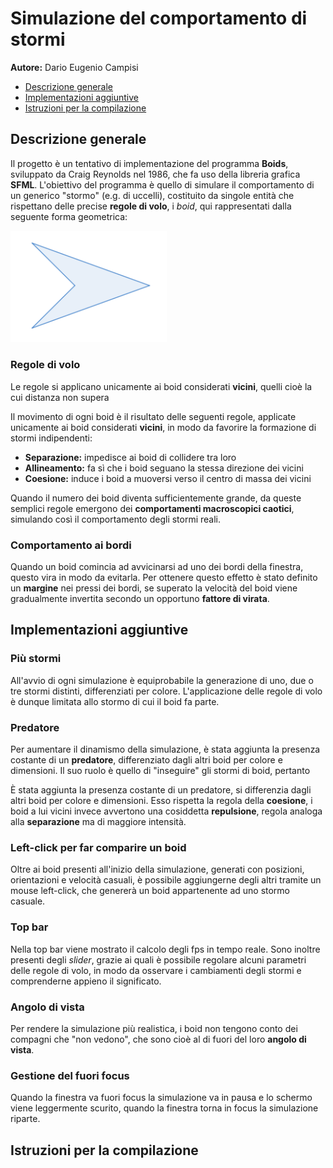 # Simulazione del comportamento di stormi
**Autore:** Dario Eugenio Campisi

- [Descrizione generale](#descrizione-generale)
- [Implementazioni aggiuntive](#implementazioni-aggiuntive)
- [Istruzioni per la compilazione](#istruzioni-per-la-compilazione)

## Descrizione generale
Il progetto è un tentativo di implementazione del programma **Boids**, sviluppato da Craig Reynolds nel 1986, che fa uso della libreria grafica **SFML**. L'obiettivo del programma è quello di simulare il comportamento di un generico "stormo" (e.g. di uccelli), costituito da singole entità che rispettano delle precise **regole di volo**, i *boid*, qui rappresentati dalla seguente forma geometrica:

<img src="utility/boid_shape.png" alt="Boid Shape" width="250">

### Regole di volo
Le regole si applicano unicamente ai boid considerati **vicini**, quelli cioè la cui distanza non supera

Il movimento di ogni boid è il risultato delle seguenti regole, applicate unicamente ai boid considerati **vicini**, in modo da favorire la formazione di stormi indipendenti:

- **Separazione:** impedisce ai boid di collidere tra loro 
- **Allineamento:** fa sì che i boid seguano la stessa direzione dei vicini
- **Coesione:** induce i boid a muoversi verso il centro di massa dei vicini

Quando il numero dei boid diventa sufficientemente grande, da queste semplici regole emergono dei **comportamenti macroscopici caotici**, simulando così il comportamento degli stormi reali.

### Comportamento ai bordi
Quando un boid comincia ad avvicinarsi ad uno dei bordi della finestra, questo vira in modo da evitarla. Per ottenere questo effetto è stato definito un **margine** nei pressi dei bordi, se superato la velocità del boid viene gradualmente invertita secondo un opportuno **fattore di virata**.

## Implementazioni aggiuntive
### Più stormi
All'avvio di ogni simulazione è equiprobabile la generazione di uno, due o tre stormi distinti, differenziati per colore. L'applicazione delle regole di volo è dunque limitata allo stormo di cui il boid fa parte.

### Predatore
Per aumentare il dinamismo della simulazione, è stata aggiunta la presenza costante di un **predatore**, differenziato dagli altri boid per colore e dimensioni. Il suo ruolo è quello di "inseguire" gli stormi di boid, pertanto 

È stata aggiunta la presenza costante di un predatore, si differenzia dagli altri boid per colore e dimensioni. Esso rispetta la regola della **coesione**, i boid a lui vicini invece avvertono una cosiddetta **repulsione**, regola analoga alla **separazione** ma di maggiore intensità.

### Left-click per far comparire un boid
Oltre ai boid presenti all'inizio della simulazione, generati con posizioni, orientazioni e velocità casuali, è possibile aggiungerne degli altri tramite un mouse left-click, che genererà un boid appartenente ad uno stormo casuale.

### Top bar
Nella top bar viene mostrato il calcolo degli fps in tempo reale. Sono inoltre presenti degli *slider*, grazie ai quali è possibile regolare alcuni parametri delle regole di volo, in modo da osservare i cambiamenti degli stormi e comprenderne appieno il significato.

### Angolo di vista
Per rendere la simulazione più realistica, i boid non tengono conto dei compagni che "non vedono", che sono cioè al di fuori del loro **angolo di vista**.

### Gestione del fuori focus
Quando la finestra va fuori focus la simulazione va in pausa e lo schermo viene leggermente scurito, quando la finestra torna in focus la simulazione riparte.

## Istruzioni per la compilazione